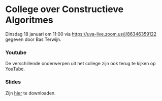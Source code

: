 # College over Constructieve Algoritmes

Dinsdag 18 januari om 11:00 via <https://uva-live.zoom.us/j/86346359122> gegeven door Bas Terwijn.

### Youtube

De verschillende onderwerpen uit het college zijn ook terug te kijken op [YouTube](https://www.youtube.com/watch?v=qQgE2fsrTcw&list=PLJBtJTYGPSzIfEzXpszM8Ewsllwfa0d6T).

### Slides

Zijn [hier](https://github.com/minprog/heuristieken/raw/2021/lectures/40%20zoekalgoritmes/constructief.pdf) te downloaden.
